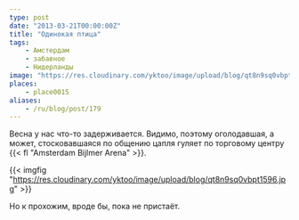 ```yaml
---
type: post
date: "2013-03-21T00:00:00Z"
title: "Одинокая птица"
tags:
    - Амстердам
    - забавное
    - Нидерланды
image: "https://res.cloudinary.com/yktoo/image/upload/blog/qt8n9sq0vbpt1596.jpg"
places:
    - place0015
aliases:
    - /ru/blog/post/179
---
```


Весна у нас что-то задерживается. Видимо, поэтому оголодавшая, а может, стосковавшаяся по общению цапля гуляет по торговому центру {{< fl "Amsterdam Bijlmer Arena" >}}.

{{< imgfig "https://res.cloudinary.com/yktoo/image/upload/blog/qt8n9sq0vbpt1596.jpg" >}}

Но к прохожим, вроде бы, пока не пристаёт.
